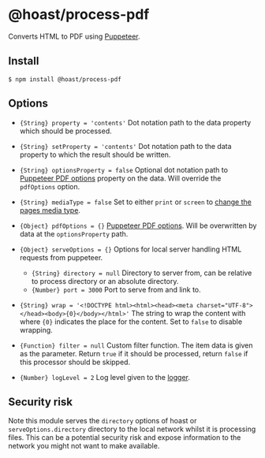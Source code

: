 # @hoast/process-pdf

Converts HTML to PDF using [Puppeteer](https://github.com/puppeteer/puppeteer#readme).

## Install

```
$ npm install @hoast/process-pdf
```

## Options

- `{String} property = 'contents'` Dot notation path to the data property which should be processed.
- `{String} setProperty = 'contents'` Dot notation path to the data property to which the result should be written.
- `{String} optionsProperty = false` Optional dot notation path to [Puppeteer PDF options](https://github.com/puppeteer/puppeteer/blob/main/docs/api.md#pagepdfoptions) property on the data. Will override the `pdfOptions` option.
- `{String} mediaType = false` Set to either `print` or `screen` to [change the pages media type](https://github.com/puppeteer/puppeteer/blob/main/docs/api.md#pageemulatemediatypetype).
- `{Object} pdfOptions = {}` [Puppeteer PDF options](https://github.com/puppeteer/puppeteer/blob/main/docs/api.md#pagepdfoptions). Will be overwritten by data at the `optionsProperty` path.
- `{Object} serveOptions = {}` Options for local server handling HTML requests from puppeteer.
  - `{String} directory = null` Directory to server from, can be relative to process directory or an absolute directory.
  - `{Number} port = 3000` Port to serve from and link to.
- `{String} wrap = '<!DOCTYPE html><html><head><meta charset="UTF-8"></head><body>{0}</body></html>'` The string to wrap the content with where `{0}` indicates the place for the content. Set to `false` to disable wrapping.

- `{Function} filter = null` Custom filter function. The item data is given as the parameter. Return `true` if it should be processed, return `false` if this processor should be skipped.

- `{Number} logLevel = 2` Log level given to the [logger](https://github.com/hoast/hoast/tree/main/packages/utils#logger.js).

## Security risk

Note this module serves the `directory` options of hoast or `serveOptions.directory` directory to the local network whilst it is processing files. This can be a potential security risk and expose information to the network you might not want to make available.
